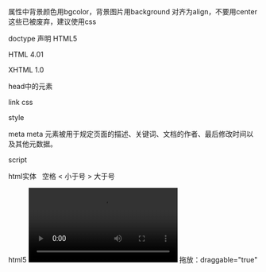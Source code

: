 ﻿属性中背景颜色用bgcolor，背景图片用background
对齐为align，不要用center
这些已被废弃，建议使用css

doctype 声明
HTML5
<!DOCTYPE html>
HTML 4.01
<!DOCTYPE HTML PUBLIC "-//W3C//DTD HTML 4.01 Transitional//EN"
"http://www.w3.org/TR/html4/loose.dtd">
XHTML 1.0
<!DOCTYPE html PUBLIC "-//W3C//DTD XHTML 1.0 Transitional//EN"
"http://www.w3.org/TR/xhtml1/DTD/xhtml1-transitional.dtd">

head中的元素

link css
<link rel="stylesheet" type="text/css" href="mystyle.css" />

style
<style type = "text/css">
...
</style>

meta
meta 元素被用于规定页面的描述、关键词、文档的作者、最后修改时间以及其他元数据。

script
<script type="text/javascript">
...
</script>

html实体
&nbsp; 空格
&lt; 小于号
&gt; 大于号


html5
<video src="movie.ogg" controls="controls">
Your browser does not support the video tag.
</video>
拖放：draggable="true"
